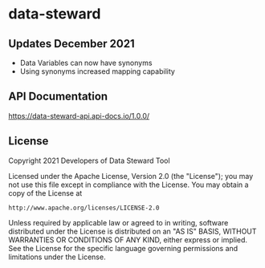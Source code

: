 # data-steward


## Updates December 2021

- Data Variables can now have synonyms 
- Using synonyms increased mapping capability 


## API Documentation 

https://data-steward-api.api-docs.io/1.0.0/

## License 

Copyright 2021 Developers of Data Steward Tool 

Licensed under the Apache License, Version 2.0 (the "License");
you may not use this file except in compliance with the License.
You may obtain a copy of the License at

    http://www.apache.org/licenses/LICENSE-2.0

Unless required by applicable law or agreed to in writing, software
distributed under the License is distributed on an "AS IS" BASIS,
WITHOUT WARRANTIES OR CONDITIONS OF ANY KIND, either express or implied.
See the License for the specific language governing permissions and
limitations under the License.
